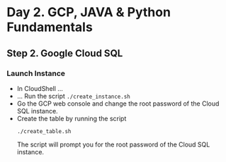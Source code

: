 # Day 2. GCP, JAVA & Python Fundamentals
## Step 2. Google Cloud SQL

### Launch Instance
* In CloudShell ...
* ... Run the script 
  ```./create_instance.sh```
* Go the GCP web console and change the root password of the Cloud SQL instance.
* Create the table by running the script 
  ```
  ./create_table.sh
  ```
  The script will prompt you for the root password of the Cloud SQL instance.
